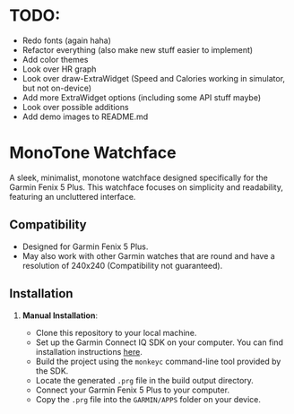 # TODO: 

- Redo fonts (again haha)
- Refactor everything (also make new stuff easier to implement)
- Add color themes
- Look over HR graph
- Look over draw-ExtraWidget (Speed and Calories working in simulator, but not on-device)
- Add more ExtraWidget options (including some API stuff maybe)
- Look over possible additions
- Add demo images to README.md

# MonoTone Watchface

A sleek, minimalist, monotone watchface designed specifically for the Garmin Fenix 5 Plus. This watchface focuses on simplicity and readability, featuring an uncluttered interface.

## Compatibility

- Designed for Garmin Fenix 5 Plus.
- May also work with other Garmin watches that are round and have a resolution of 240x240 (Compatibility not guaranteed).

## Installation

1. **Manual Installation**:

   - Clone this repository to your local machine.
   - Set up the Garmin Connect IQ SDK on your computer. You can find installation instructions [here](https://developer.garmin.com/connect-iq/).
   - Build the project using the `monkeyc` command-line tool provided by the SDK.
   - Locate the generated `.prg` file in the build output directory.
   - Connect your Garmin Fenix 5 Plus to your computer.
   - Copy the `.prg` file into the `GARMIN/APPS` folder on your device.
